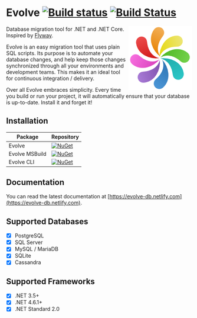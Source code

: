 # Evolve [![Build status](https://ci.appveyor.com/api/projects/status/oj9wf4bk0p0npggu/branch/master?svg=true)](https://ci.appveyor.com/project/lecaillon/evolve) [![Build Status](https://lecaillon.visualstudio.com/Evolve-CI/_apis/build/status/Evolve-CI?branchName=master)](https://lecaillon.visualstudio.com/Evolve-CI/_build/latest?definitionId=2&branchName=master)
<img align="right" width="173px" height="173px" src="https://raw.githubusercontent.com/lecaillon/Evolve/master/images/logo.png">

Database migration tool for .NET and .NET Core. Inspired by [Flyway](https://flywaydb.org/).

Evolve is an easy migration tool that uses plain SQL scripts. Its purpose is to automate your database changes, and help keep those changes synchronized through all your environments and development teams.
This makes it an ideal tool for continuous integration / delivery.

Over all Evolve embraces simplicity. Every time you build or run your project, it will automatically ensure that your database is up-to-date. Install it and forget it!

## Installation

| Package | Repository |
|---------|------------|
| Evolve | [![NuGet](https://buildstats.info/nuget/Evolve)](https://www.nuget.org/packages/Evolve) |
| Evolve MSBuild | [![NuGet](https://buildstats.info/nuget/Evolve.MSBuild.Windows.x64)](https://www.nuget.org/packages/Evolve.MSBuild.Windows.x64) |
| Evolve CLI | [![NuGet](https://img.shields.io/badge/GitHub-releases-brightgreen.svg?logo=github)](https://github.com/lecaillon/Evolve/releases) |

## Documentation
You can read the latest documentation at [https://evolve-db.netlify.com](https://evolve-db.netlify.com).

## Supported Databases
- [x] PostgreSQL
- [x] SQL Server
- [x] MySQL / MariaDB
- [x] SQLite
- [x] Cassandra

## Supported Frameworks
- [x] .NET 3.5+
- [x] .NET 4.6.1+
- [x] .NET Standard 2.0
